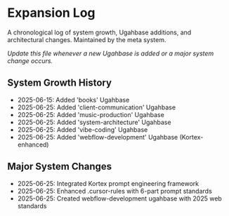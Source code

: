 # Expansion Log

A chronological log of system growth, Ugahbase additions, and architectural changes. Maintained by the meta system.

*Update this file whenever a new Ugahbase is added or a major system change occurs.*

## System Growth History
- 2025-06-15: Added 'books' Ugahbase
- 2025-06-25: Added 'client-communication' Ugahbase
- 2025-06-25: Added 'music-production' Ugahbase
- 2025-06-25: Added 'system-architecture' Ugahbase
- 2025-06-25: Added 'vibe-coding' Ugahbase
- 2025-06-25: Added 'webflow-development' Ugahbase (Kortex-enhanced)

## Major System Changes
- 2025-06-25: Integrated Kortex prompt engineering framework
- 2025-06-25: Enhanced .cursor-rules with 6-part prompt standards
- 2025-06-25: Created webflow-development ugahbase with 2025 web standards
